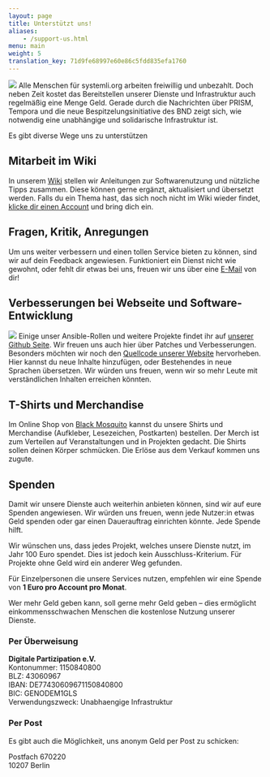 ```yaml
---
layout: page
title: Unterstützt uns!
aliases:
    - /support-us.html
menu: main
weight: 5
translation_key: 71d9fe68997e60e86c5fdd835efa1760
---
```

[![](/assets/img/systemli_navy_sb_1_1.jpg#fl-2)](https://black-mosquito.org/de/catalogsearch/result/?q=systemli)
Alle Menschen für systemli.org arbeiten freiwillig und unbezahlt. Doch neben Zeit kostet das Bereitstellen unserer Dienste und Infrastruktur auch regelmäßig eine Menge Geld. Gerade durch die Nachrichten über PRISM, Tempora und die neue Bespitzelungsinitiative des BND zeigt sich, wie notwendig eine unabhängige und solidarische Infrastruktur ist.

Es gibt diverse Wege uns zu unterstützen

## Mitarbeit im Wiki

In unserem [Wiki](https://wiki.systemli.org) stellen wir Anleitungen zur Softwarenutzung und nützliche Tipps zusammen. Diese können gerne ergänzt, aktualisiert und übersetzt werden. Falls du ein Thema hast, das sich noch nicht im Wiki wieder findet, [klicke dir einen Account](https://wiki.systemli.org/start?do=register) und bring dich ein.

## Fragen, Kritik, Anregungen

Um uns weiter verbessern und einen tollen Service bieten zu können, sind wir auf dein Feedback angewiesen. Funktioniert ein Dienst nicht wie gewohnt, oder fehlt dir etwas bei uns, freuen wir uns über eine [E-Mail](mailto:support@systemli.org) von dir!

## Verbesserungen bei Webseite und Software-Entwicklung

[![](/assets/img/GitHub-Mark-64px.png#fl-2)](https://github.com/systemli/)
Einige unser Ansible-Rollen und weitere Projekte findet ihr auf [unserer Github Seite](https://github.com/systemli/). Wir freuen uns auch hier über Patches und Verbesserungen. Besonders möchten wir noch den [Quellcode unserer Website](https://github.com/systemli/systemli-website) hervorheben. Hier kannst du neue Inhalte hinzufügen, oder Bestehendes in neue Sprachen übersetzen. Wir würden uns freuen, wenn wir so mehr Leute mit verständlichen Inhalten erreichen könnten.

## T-Shirts und Merchandise

Im Online Shop von [Black Mosquito](https://black-mosquito.org/de/catalogsearch/result/?q=systemli) kannst du unsere Shirts und Merchandise (Aufkleber, Lesezeichen, Postkarten) bestellen. Der Merch ist zum Verteilen auf Veranstaltungen und in Projekten gedacht. Die Shirts sollen deinen Körper schmücken. Die Erlöse aus dem Verkauf kommen uns zugute.

## Spenden

Damit wir unsere Dienste auch weiterhin anbieten können, sind wir auf eure Spenden angewiesen. Wir würden uns freuen, wenn jede Nutzer:in etwas Geld spenden oder gar einen Dauerauftrag einrichten könnte. Jede Spende hilft.

Wir wünschen uns, dass jedes Projekt, welches unsere Dienste nutzt, im Jahr 100 Euro spendet. Dies ist jedoch kein Ausschluss-Kriterium. Für Projekte ohne Geld wird ein anderer Weg gefunden.

Für Einzelpersonen die unsere Services nutzen, empfehlen wir eine Spende von **1 Euro pro Account pro Monat**.

Wer mehr Geld geben kann, soll gerne mehr Geld geben – dies ermöglicht einkommensschwachen Menschen die kostenlose Nutzung unserer Dienste.

### Per Überweisung

**Digitale Partizipation e.V.**  
Kontonummer: 1150840800  
BLZ: 43060967  
IBAN: DE77430609671150840800  
BIC: GENODEM1GLS  
Verwendungszweck: Unabhaengige Infrastruktur

### Per Post

Es gibt auch die Möglichkeit, uns anonym Geld per Post zu schicken:

Postfach 670220  
10207 Berlin
